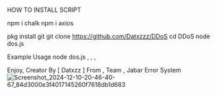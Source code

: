 HOW TO INSTALL SCRIPT

npm i chalk
npm i axios

pkg install git
git clone https://github.com/Datxzzz/DDoS
cd DDoS
node dos.js

Example Usage 
node dos.js <Url> , <Time> , <Count> , <Method>

Enjoy, Creator By [ Datxzz ]
From , Team , Jabar Error System![Screenshot_2024-12-10-20-46-40-67_84d3000e3f4017145260f7618db1d683](https://github.com/user-attachments/assets/ff6cadb2-beba-4ecd-810f-af2184cc12b7)
